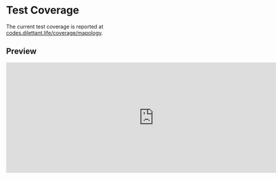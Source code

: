 # Test Coverage

The current test coverage is reported at <a href="https://codes.dilettant.life/coverage/mapology/" target="coverage">codes.dilettant.life/coverage/mapology</a>.

## Preview

<iframe width="800px" height="300px" style="border: 0px;" src="https://codes.dilettant.life/coverage/mapology/"></iframe>
